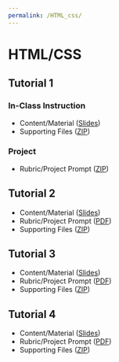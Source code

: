 ```yaml
---
permalink: /HTML_css/
---
```

# HTML/CSS

## Tutorial 1
### In-Class Instruction
- Content/Material (<a href="https://docs.google.com/presentation/d/1xXIfZ7Ak1vQ7Tc-CjP4Vx27QT_hJDmfHHm6lyTfqvFw/edit?usp=sharing">Slides</a>)
- Supporting Files (<a href="https://drive.google.com/file/d/1Xhk_yWCh0y_0vMtu0G7OIAIj5qFKnl24/view?usp=sharing">ZIP</a>)

### Project
- Rubric/Project Prompt (<a href="https://drive.google.com/file/d/1zVL2OgKeplNfrziLMxUqhE6i945o8_1d/view?usp=sharing">ZIP</a>)


## Tutorial 2
- Content/Material (<a href="https://docs.google.com/presentation/d/1xXIfZ7Ak1vQ7Tc-CjP4Vx27QT_hJDmfHHm6lyTfqvFw/edit?usp=sharing">Slides</a>)
- Rubric/Project Prompt (<a href="https://drive.google.com/file/d/0B29bWSkFL2HTemJJRHc4QVJHeWM/view?usp=sharing">PDF</a>)
- Supporting Files (<a href="">ZIP</a>)

## Tutorial 3
- Content/Material (<a href="https://docs.google.com/presentation/d/1xXIfZ7Ak1vQ7Tc-CjP4Vx27QT_hJDmfHHm6lyTfqvFw/edit?usp=sharing">Slides</a>)
- Rubric/Project Prompt (<a href="https://drive.google.com/file/d/0B29bWSkFL2HTemJJRHc4QVJHeWM/view?usp=sharing">PDF</a>)
- Supporting Files (<a href="">ZIP</a>)

## Tutorial 4
- Content/Material (<a href="https://docs.google.com/presentation/d/1xXIfZ7Ak1vQ7Tc-CjP4Vx27QT_hJDmfHHm6lyTfqvFw/edit?usp=sharing">Slides</a>)
- Rubric/Project Prompt (<a href="https://drive.google.com/file/d/0B29bWSkFL2HTemJJRHc4QVJHeWM/view?usp=sharing">PDF</a>)
- Supporting Files (<a href="">ZIP</a>)
